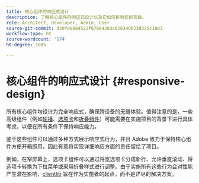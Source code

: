 ```yaml
---
title: 核心组件的响应式设计
description: 了解核心组件的响应式设计以及它如何影响您的项目。
role: Architect, Developer, Admin, User
source-git-commit: d39fe0084522f67664203a026340b23d325c1883
workflow-type: ht
source-wordcount: '174'
ht-degree: 100%

---
```



# 核心组件的响应式设计 {#responsive-design}

所有核心组件均设计为完全响应式，确保跨设备的无缝体验。值得注意的是，一些高级组件（例如[轮播](/help/components/carousel.md)、[选项卡](/help/components/tabs.md)和[折叠组件](/help/components/accordion.md)）可能需要在实施项目的背景下进行具体考虑，以便在所有条件下保持响应能力。

鉴于这些组件可以通过多种方式展示响应式行为，并且 Adobe 致力于保持核心组件方便开箱即用，因此有意将实现详细响应方面的责任留给了项目。

例如，在窄屏幕上，选项卡组件可以通过将宽选项卡分成新行、允许垂直滚动、将选项卡转换为下拉菜单或采用折叠样式进行调整。由于实施所有这些行为会对性能产生潜在影响，[clientlib](/help/developing/including-clientlibs.md#provided) 旨在作为实施者的起点，而不是详尽的解决方案。
